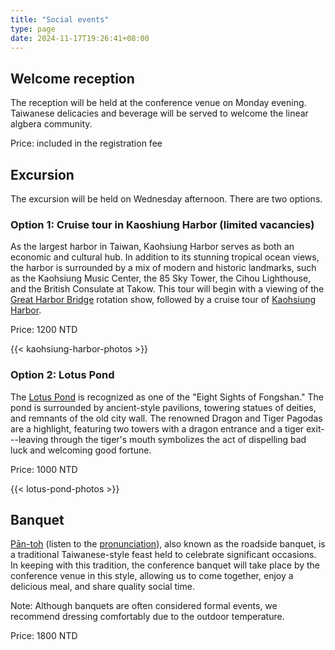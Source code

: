 ```yaml
---
title: "Social events"
type: page
date: 2024-11-17T19:26:41+08:00
---
```


## Welcome reception

The reception will be held at the conference venue on Monday evening.  
Taiwanese delicacies and beverage will be served to welcome the linear algbera 
community.

Price: included in the registration fee

## Excursion

The excursion will be held on Wednesday afternoon.  There are two options.

### Option 1: Cruise tour in Kaoshiung Harbor (limited vacancies)

As the largest harbor in Taiwan, Kaohsiung Harbor serves as both an economic 
and cultural hub. In addition to its stunning tropical ocean views, the harbor 
is surrounded by a mix of modern and historic landmarks, such as the Kaohsiung 
Music Center, the 85 Sky Tower, the Cihou Lighthouse, and the British Consulate 
at Takow. This tour will begin with a viewing of the 
[Great Harbor Bridge](https://khh.travel/en/attractions/detail/1186) 
rotation show, followed by a cruise tour of 
[Kaohsiung Harbor](https://khh.travel/en/attractions/detail/399).

Price: 1200 NTD

{{< kaohsiung-harbor-photos >}}

<!-- https://khh.travel/en/traffic/local-transport -->

### Option 2: Lotus Pond

The [Lotus Pond](https://khh.travel/en/attractions/detail/491) 
is recognized as one of the "Eight Sights of Fongshan." The pond is surrounded 
by ancient-style pavilions, towering statues of deities, and remnants of the 
old city wall. The renowned Dragon and Tiger Pagodas are a highlight, featuring 
two towers with a dragon entrance and a tiger exit---leaving through the 
tiger's mouth symbolizes the act of dispelling bad luck and welcoming good 
fortune.

Price: 1000 NTD

{{< lotus-pond-photos >}}

## Banquet

[Pān-toh](https://www.taiwan-panorama.com/en/Articles/Details?Guid=dcb073fe-153c-4bd9-a111-36d1827f6815&CatId=10&postname=Banquet%20Time%21-P%C4%81n-toh%20Culture%20in%20Taiwan) 
(listen to the 
[pronunciation](https://sutian.moe.edu.tw/zh-hant/su/11971/)), also known as 
the roadside banquet, is a traditional Taiwanese-style feast held to celebrate 
significant occasions. In keeping with this tradition, the conference banquet 
will take place by the conference venue in this style, 
allowing us to come together, enjoy a delicious meal, 
and share quality social time.

Note: Although banquets are often considered formal events, we recommend 
dressing comfortably due to the outdoor temperature.

Price: 1800 NTD